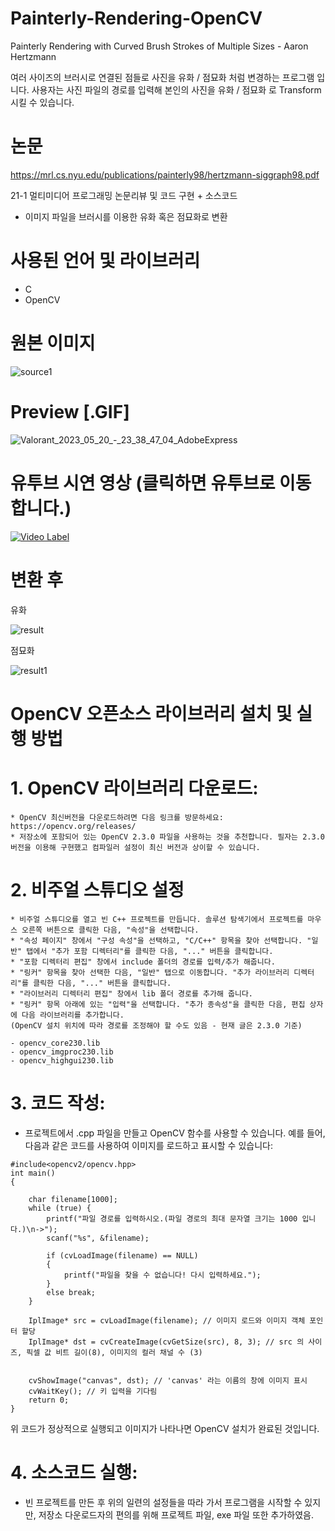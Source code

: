 # Painterly-Rendering-OpenCV
Painterly Rendering with Curved Brush Strokes of Multiple Sizes - Aaron Hertzmann

여러 사이즈의 브러시로 연결된 점들로 사진을 유화 / 점묘화 처럼 변경하는 프로그램 입니다. 사용자는 사진 파일의 경로를 입력해 본인의 사진을 유화 / 점묘화 로 Transform 시킬 수 있습니다.

# 논문
https://mrl.cs.nyu.edu/publications/painterly98/hertzmann-siggraph98.pdf

21-1 멀티미디어 프로그래밍 논문리뷰 및 코드 구현 + 소스코드

- 이미지 파일을 브러시를 이용한 유화 혹은 점묘화로 변환

# 사용된 언어 및 라이브러리
* C
* OpenCV


# 원본 이미지

![source1](https://github.com/chataeg/Painterly-Rendering-OpenCV/assets/38041722/225f19a6-633c-46f3-ad35-d11e543c4b39)


# Preview [.GIF]
![Valorant_2023_05_20_-_23_38_47_04_AdobeExpress](https://github.com/chataeg/C-Game-Project/assets/38041722/1a143723-ba80-4e9d-b9c6-7052cbfe7b6d)

# 유투브 시연 영상 (클릭하면 유투브로 이동합니다.)
[![Video Label](http://img.youtube.com/vi/g0yXzrDSAPw/0.jpg)](https://youtu.be/g0yXzrDSAPw)



# 변환 후


유화

![result](https://github.com/chataeg/Painterly-Rendering-OpenCV/assets/38041722/5070c478-57b7-4728-b8a1-57697a90854c)


점묘화

![result1](https://github.com/chataeg/Painterly-Rendering-OpenCV/assets/38041722/3b224ab7-0c5d-46e6-9079-5a0e9c967448)



# OpenCV 오픈소스 라이브러리 설치 및 실행 방법

# 1. OpenCV 라이브러리 다운로드:

```
* OpenCV 최신버전을 다운로드하려면 다음 링크를 방문하세요: https://opencv.org/releases/ 
* 저장소에 포함되어 있는 OpenCV 2.3.0 파일을 사용하는 것을 추천합니다. 필자는 2.3.0 버전을 이용해 구현했고 컴파일러 설정이 최신 버전과 상이할 수 있습니다.
```

# 2. 비주얼 스튜디오 설정
```
* 비주얼 스튜디오를 열고 빈 C++ 프로젝트를 만듭니다. 솔루션 탐색기에서 프로젝트를 마우스 오른쪽 버튼으로 클릭한 다음, "속성"을 선택합니다. 
* "속성 페이지" 창에서 "구성 속성"을 선택하고, "C/C++" 항목을 찾아 선택합니다. "일반" 탭에서 "추가 포함 디렉터리"를 클릭한 다음, "..." 버튼을 클릭합니다. 
* "포함 디렉터리 편집" 창에서 include 폴더의 경로를 입력/추가 해줍니다. 
* "링커" 항목을 찾아 선택한 다음, "일반" 탭으로 이동합니다. "추가 라이브러리 디렉터리"를 클릭한 다음, "..." 버튼을 클릭합니다. 
* "라이브러리 디렉터리 편집" 창에서 lib 폴더 경로를 추가해 줍니다. 
* "링커" 항목 아래에 있는 "입력"을 선택합니다. "추가 종속성"을 클릭한 다음, 편집 상자에 다음 라이브러리를 추가합니다.
(OpenCV 설치 위치에 따라 경로를 조정해야 할 수도 있음 - 현재 글은 2.3.0 기준)

- opencv_core230.lib
- opencv_imgproc230.lib
- opencv_highgui230.lib
```

# 3. 코드 작성:

* 프로젝트에서 .cpp 파일을 만들고 OpenCV 함수를 사용할 수 있습니다. 예를 들어, 다음과 같은 코드를 사용하여 이미지를 로드하고 표시할 수 있습니다:

```
#include<opencv2/opencv.hpp>
int main()
{
	
	char filename[1000];
	while (true) {
		printf("파일 경로를 입력하시오.(파일 경로의 최대 문자열 크기는 1000 입니다.)\n->");
		scanf("%s", &filename);

		if (cvLoadImage(filename) == NULL)
		{
			printf("파일을 찾을 수 없습니다! 다시 입력하세요.");
		}
		else break;
	}
	
	IplImage* src = cvLoadImage(filename); // 이미지 로드와 이미지 객체 포인터 할당
	IplImage* dst = cvCreateImage(cvGetSize(src), 8, 3); // src 의 사이즈, 픽셀 값 비트 길이(8), 이미지의 컬러 채널 수 (3)
	
	
	cvShowImage("canvas", dst); // 'canvas' 라는 이름의 창에 이미지 표시
	cvWaitKey(); // 키 입력을 기다림
	return 0;
}
```

위 코드가 정상적으로 실행되고 이미지가 나타나면 OpenCV 설치가 완료된 것입니다.


# 4. 소스코드 실행:

* 빈 프로젝트를 만든 후 위의 일련의 설정들을 따라 가서 프로그램을 시작할 수 있지만, 저장소 다운로드자의 편의를 위해 프로젝트 파일, exe 파일 또한 추가하였음.



